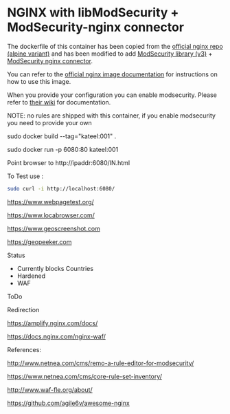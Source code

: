 # NGINX with libModSecurity + ModSecurity-nginx connector
The dockerfile of this container has been copied from the [official nginx repo (alpine variant)](https://raw.githubusercontent.com/nginxinc/docker-nginx/3e8a6ee0603bf6c9cd8846c5fa43e96b13b0f44b/mainline/alpine/Dockerfile)  and has been modified to add [ModSecurity library (v3)](https://github.com/SpiderLabs/ModSecurity/tree/v3/master)  + [ModSecurity nginx connector](https://github.com/SpiderLabs/ModSecurity-nginx).

You can refer to the [official nginx image documentation](https://hub.docker.com/_/nginx/) for instructions on how to use this image.

When you provide your configuration you can enable modsecurity. Please refer to [their wiki](https://github.com/SpiderLabs/ModSecurity/wiki) for documentation.

NOTE: no rules are shipped with this container, if you enable modsecurity you need to provide your own


sudo docker build --tag="kateel:001" .


sudo docker run -p 6080:80 kateel:001

Point browser to http://ipaddr:6080/IN.html

To Test use : 

```sh
sudo curl -i http://localhost:6080/
```

https://www.webpagetest.org/

https://www.locabrowser.com/

https://www.geoscreenshot.com

https://geopeeker.com

Status
* Currently blocks Countries
* Hardened
* WAF

ToDo

Redirection

https://amplify.nginx.com/docs/

https://docs.nginx.com/nginx-waf/


References:

http://www.netnea.com/cms/remo-a-rule-editor-for-modsecurity/

https://www.netnea.com/cms/core-rule-set-inventory/

http://www.waf-fle.org/about/

https://github.com/agile6v/awesome-nginx
